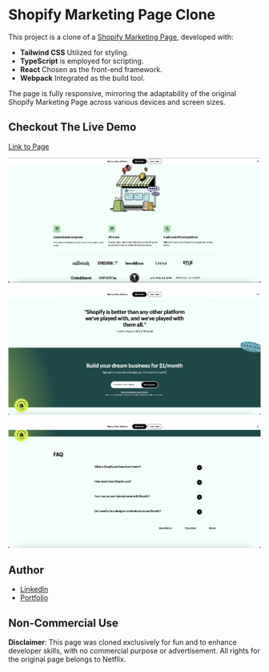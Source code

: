 # Shopify Marketing Page Clone

This project is a clone of a [Shopify Marketing Page](https://www.shopify.com/free-trial?term=shopify&adid=699117274727&campaignid=21270911700&branded_enterprise=1&BOID=brand&utm_medium=cpc&utm_source=google&gad_source=1&gclid=Cj0KCQjwvb-zBhCmARIsAAfUI2s8L0lHnYr8tErd2m2x9oBG-JSxsxhSW5HxQAZ9tqTF7byRSfBLLlUaAmwoEALw_wcB&cmadid=516752332;cmadvertiserid=10730501;cmcampaignid=26990768;cmplacementid=324494362;cmcreativeid=163722649;cmsiteid=5500011), developed with:

- **Tailwind CSS** Utilized for styling.
- **TypeScript** is employed for scripting.
- **React** Chosen as the front-end framework.
- **Webpack** Integrated as the build tool.

The page is fully responsive, mirroring the adaptability of the original Shopify Marketing Page across various devices and screen sizes.

## Checkout The Live Demo

[Link to Page](https://shopify-clone-by-peach.netlify.app/)

![Shopify Marketing Page - Desktop-top](https://raw.githubusercontent.com/Peac-h/shopify-landing-page/main/screenshot_desktop_top.png)

![Shopify Marketing Page - Desktop-middle](https://raw.githubusercontent.com/Peac-h/shopify-landing-page/main/screenshot_desktop_middle.png)

![Shopify Marketing Page - Desktop-bottom](https://raw.githubusercontent.com/Peac-h/shopify-landing-page/main/screenshot_desktop_bottom.png)

## Author

- [LinkedIn](https://www.linkedin.com/in/tamta-lomidze-b336b9266/)
- [Portfolio](https://peachfolio.online/)

## Non-Commercial Use

**Disclaimer**: This page was cloned exclusively for fun and to enhance developer skills, with no commercial purpose or advertisement. All rights for the original page belongs to Netflix.
